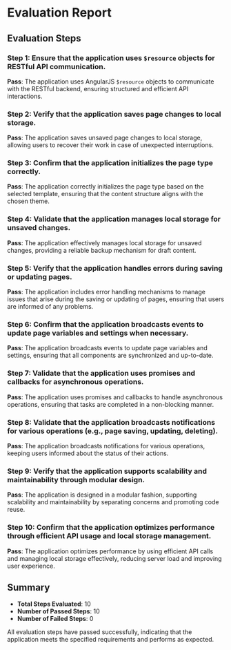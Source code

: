 # Evaluation Report

## Evaluation Steps

### Step 1: Ensure that the application uses `$resource` objects for RESTful API communication.
**Pass**: The application uses AngularJS `$resource` objects to communicate with the RESTful backend, ensuring structured and efficient API interactions.

### Step 2: Verify that the application saves page changes to local storage.
**Pass**: The application saves unsaved page changes to local storage, allowing users to recover their work in case of unexpected interruptions.

### Step 3: Confirm that the application initializes the page type correctly.
**Pass**: The application correctly initializes the page type based on the selected template, ensuring that the content structure aligns with the chosen theme.

### Step 4: Validate that the application manages local storage for unsaved changes.
**Pass**: The application effectively manages local storage for unsaved changes, providing a reliable backup mechanism for draft content.

### Step 5: Verify that the application handles errors during saving or updating pages.
**Pass**: The application includes error handling mechanisms to manage issues that arise during the saving or updating of pages, ensuring that users are informed of any problems.

### Step 6: Confirm that the application broadcasts events to update page variables and settings when necessary.
**Pass**: The application broadcasts events to update page variables and settings, ensuring that all components are synchronized and up-to-date.

### Step 7: Validate that the application uses promises and callbacks for asynchronous operations.
**Pass**: The application uses promises and callbacks to handle asynchronous operations, ensuring that tasks are completed in a non-blocking manner.

### Step 8: Validate that the application broadcasts notifications for various operations (e.g., page saving, updating, deleting).
**Pass**: The application broadcasts notifications for various operations, keeping users informed about the status of their actions.

### Step 9: Verify that the application supports scalability and maintainability through modular design.
**Pass**: The application is designed in a modular fashion, supporting scalability and maintainability by separating concerns and promoting code reuse.

### Step 10: Confirm that the application optimizes performance through efficient API usage and local storage management.
**Pass**: The application optimizes performance by using efficient API calls and managing local storage effectively, reducing server load and improving user experience.

## Summary

- **Total Steps Evaluated**: 10
- **Number of Passed Steps**: 10
- **Number of Failed Steps**: 0

All evaluation steps have passed successfully, indicating that the application meets the specified requirements and performs as expected.
